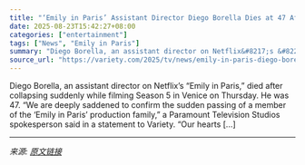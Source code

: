 ```yaml
---
title: "‘Emily in Paris’ Assistant Director Diego Borella Dies at 47 After Collapsing During Filming in Venice"
date: 2025-08-23T15:42:27+08:00
categories: ["entertainment"]
tags: ["News", "Emily in Paris"]
summary: "Diego Borella, an assistant director on Netflix&#8217;s &#8220;Emily in Paris,&#8221; died after collapsing suddenly while filming Season 5 in Venice on Thursday. He was 47. “We are deeply saddened to"
source_url: "https://variety.com/2025/tv/news/emily-in-paris-diego-borella-dies-filming-1236496626/"
---
```


Diego Borella, an assistant director on Netflix&#8217;s &#8220;Emily in Paris,&#8221; died after collapsing suddenly while filming Season 5 in Venice on Thursday. He was 47. “We are deeply saddened to confirm the sudden passing of a member of the &#8216;Emily in Paris&#8217; production family,” a Paramount Television Studios spokesperson said in a statement to Variety. “Our hearts [&#8230;]

---

*来源: [原文链接](https://variety.com/2025/tv/news/emily-in-paris-diego-borella-dies-filming-1236496626/)*
